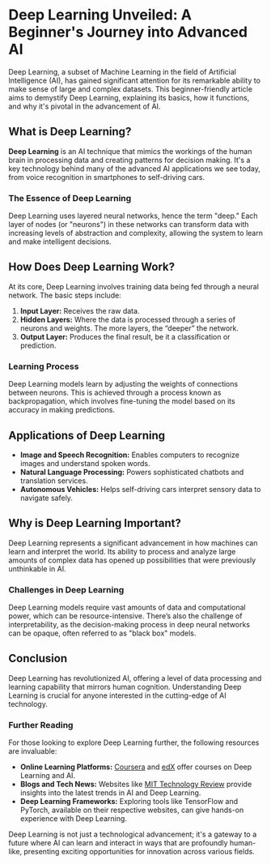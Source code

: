 # Deep Learning Unveiled: A Beginner's Journey into Advanced AI

Deep Learning, a subset of Machine Learning in the field of Artificial Intelligence (AI), has gained significant attention for its remarkable ability to make sense of large and complex datasets. This beginner-friendly article aims to demystify Deep Learning, explaining its basics, how it functions, and why it's pivotal in the advancement of AI.

## What is Deep Learning?

**Deep Learning** is an AI technique that mimics the workings of the human brain in processing data and creating patterns for decision making. It's a key technology behind many of the advanced AI applications we see today, from voice recognition in smartphones to self-driving cars.

### The Essence of Deep Learning

Deep Learning uses layered neural networks, hence the term "deep." Each layer of nodes (or "neurons") in these networks can transform data with increasing levels of abstraction and complexity, allowing the system to learn and make intelligent decisions.

## How Does Deep Learning Work?

At its core, Deep Learning involves training data being fed through a neural network. The basic steps include:

1. **Input Layer:** Receives the raw data.
2. **Hidden Layers:** Where the data is processed through a series of neurons and weights. The more layers, the “deeper” the network.
3. **Output Layer:** Produces the final result, be it a classification or prediction.

### Learning Process

Deep Learning models learn by adjusting the weights of connections between neurons. This is achieved through a process known as backpropagation, which involves fine-tuning the model based on its accuracy in making predictions.

## Applications of Deep Learning

- **Image and Speech Recognition:** Enables computers to recognize images and understand spoken words.
- **Natural Language Processing:** Powers sophisticated chatbots and translation services.
- **Autonomous Vehicles:** Helps self-driving cars interpret sensory data to navigate safely.

## Why is Deep Learning Important?

Deep Learning represents a significant advancement in how machines can learn and interpret the world. Its ability to process and analyze large amounts of complex data has opened up possibilities that were previously unthinkable in AI.

### Challenges in Deep Learning

Deep Learning models require vast amounts of data and computational power, which can be resource-intensive. There’s also the challenge of interpretability, as the decision-making process in deep neural networks can be opaque, often referred to as "black box" models.

## Conclusion

Deep Learning has revolutionized AI, offering a level of data processing and learning capability that mirrors human cognition. Understanding Deep Learning is crucial for anyone interested in the cutting-edge of AI technology.

### Further Reading

For those looking to explore Deep Learning further, the following resources are invaluable:

- **Online Learning Platforms:** [Coursera](https://www.coursera.org/) and [edX](https://www.edx.org/) offer courses on Deep Learning and AI.
- **Blogs and Tech News:** Websites like [MIT Technology Review](https://www.technologyreview.com/) provide insights into the latest trends in AI and Deep Learning.
- **Deep Learning Frameworks:** Exploring tools like TensorFlow and PyTorch, available on their respective websites, can give hands-on experience with Deep Learning.

Deep Learning is not just a technological advancement; it's a gateway to a future where AI can learn and interact in ways that are profoundly human-like, presenting exciting opportunities for innovation across various fields.